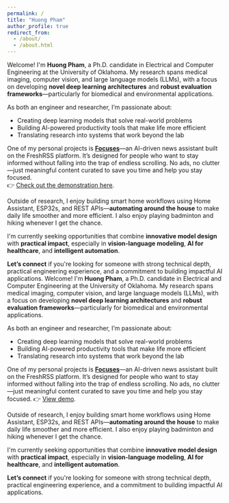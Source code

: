 ```yaml
---
permalink: /
title: "Huong Pham"
author_profile: true
redirect_from: 
  - /about/
  - /about.html
---
```


Welcome! I'm **Huong Pham**, a Ph.D. candidate in Electrical and Computer Engineering at the University of Oklahoma. My research spans medical imaging, computer vision, and large language models (LLMs), with a focus on developing **novel deep learning architectures** and **robust evaluation frameworks**—particularly for biomedical and environmental applications.

As both an engineer and researcher, I’m passionate about:

- Creating deep learning models that solve real-world problems  
- Building AI-powered productivity tools that make life more efficient  
- Translating research into systems that work beyond the lab  

One of my personal projects is [**Focuses**](https://www.focuses.us)—an AI-driven news assistant built on the FreshRSS platform. It’s designed for people who want to stay informed without falling into the trap of endless scrolling. No ads, no clutter—just meaningful content curated to save you time and help you stay focused.  
👉 [Check out the demonstration here](https://www.focuses.us).

Outside of research, I enjoy building smart home workflows using Home Assistant, ESP32s, and REST APIs—**automating around the house** to make daily life smoother and more efficient. I also enjoy playing badminton and hiking whenever I get the chance.

I'm currently seeking opportunities that combine **innovative model design** with **practical impact**, especially in **vision-language modeling**, **AI for healthcare**, and **intelligent automation**.

**Let’s connect** if you're looking for someone with strong technical depth, practical engineering experience, and a commitment to building impactful AI applications.
Welcome! I'm **Huong Pham**, a Ph.D. candidate in Electrical and Computer Engineering at the University of Oklahoma. My research spans medical imaging, computer vision, and large language models (LLMs), with a focus on developing **novel deep learning architectures** and **robust evaluation frameworks**—particularly for biomedical and environmental applications.

As both an engineer and researcher, I’m passionate about:

- Creating deep learning models that solve real-world problems
- Building AI-powered productivity tools that make life more efficient
- Translating research into systems that work beyond the lab

One of my personal projects is [**Focuses**](https://www.focuses.us)—an AI-driven news assistant built on the FreshRSS platform. It’s designed for people who want to stay informed without falling into the trap of endless scrolling. No ads, no clutter—just meaningful content curated to save you time and help you stay focused.
👉 [View demo](https://www.focuses.us).

Outside of research, I enjoy building smart home workflows using Home Assistant, ESP32s, and REST APIs—**automating around the house** to make daily life smoother and more efficient. I also enjoy playing badminton and hiking whenever I get the chance.

I'm currently seeking opportunities that combine **innovative model design** with **practical impact**, especially in **vision-language modeling**, **AI for healthcare**, and **intelligent automation**.

**Let’s connect** if you're looking for someone with strong technical depth, practical engineering experience, and a commitment to building impactful AI applications.